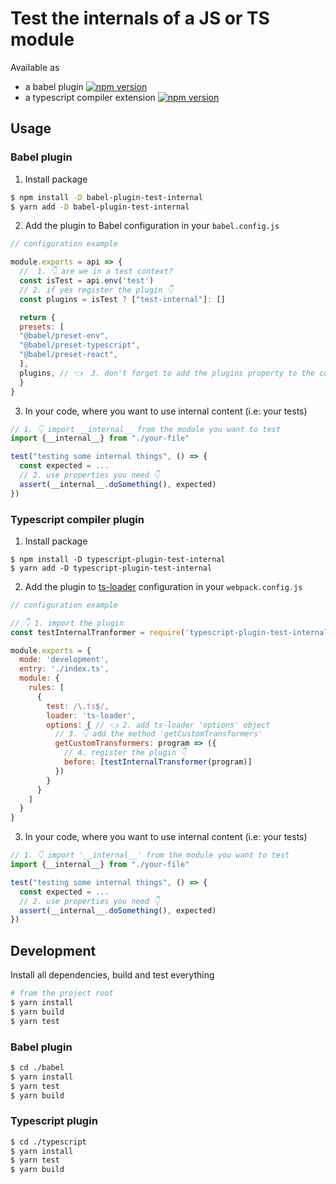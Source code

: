 # Test the internals of a JS or TS module

Available as
- a babel plugin [![npm version](https://badge.fury.io/js/babel-plugin-test-internal.svg)](https://badge.fury.io/js/babel-plugin-test-internal)
- a typescript compiler extension [![npm version](https://badge.fury.io/js/typescript-plugin-test-internal.svg)](https://badge.fury.io/js/typescript-plugin-test-internal)

## Usage

### Babel plugin

1. Install package
```sh
$ npm install -D babel-plugin-test-internal
$ yarn add -D babel-plugin-test-internal
```

2. Add the plugin to Babel configuration in your `babel.config.js`

```js
// configuration example

module.exports = api => {
  //  1. 👇 are we in a test context?
  const isTest = api.env('test')
  // 2. if yes register the plugin 👇
  const plugins = isTest ? ["test-internal"]: []

  return {
  presets: [
  "@babel/preset-env",
  "@babel/preset-typescript",
  "@babel/preset-react",
  ],
  plugins, // 👈  3. don't forget to add the plugins property to the configuration object
  }
}
```

3. In your code, where you want to use internal content (i.e: your tests)

```js
// 1. 👇 import __internal__ from the module you want to test
import {__internal__} from "./your-file"

test("testing some internal things", () => {
  const expected = ...
  // 2. use properties you need 👇
  assert(__internal__.doSomething(), expected)
})
```

### Typescript compiler plugin

1. Install package

```
$ npm install -D typescript-plugin-test-internal
$ yarn add -D typescript-plugin-test-internal
```

2. Add the plugin to [ts-loader](https://github.com/TypeStrong/ts-loader/) configuration in your `webpack.config.js`

```js
// configuration example

// 👇 1. import the plugin
const testInternalTranformer = require('typescript-plugin-test-internal').default;

module.exports = {
  mode: 'development',
  entry: './index.ts',
  module: {
    rules: [
      {
        test: /\.ts$/,
        loader: 'ts-loader',
        options: { // 👈 2. add ts-loader 'options' object
          // 3. 👇 add the method 'getCustomTransformers'
          getCustomTransformers: program => ({
            // 4. register the plugin 👇
            before: [testInternalTransformer(program)]
          })
        }
      }
    ]
  }
}
```

3. In your code, where you want to use internal content (i.e: your tests)

```ts
// 1. 👇 import '__internal__' from the module you want to test
import {__internal__} from "./your-file"

test("testing some internal things", () => {
  const expected = ...
  // 2. use properties you need 👇
  assert(__internal__.doSomething(), expected)
})
```

## Development

Install all dependencies, build and test everything

```sh
# from the project root
$ yarn install
$ yarn build
$ yarn test
```

### Babel plugin

```sh
$ cd ./babel
$ yarn install
$ yarn test
$ yarn build
```

### Typescript plugin

```sh
$ cd ./typescript
$ yarn install
$ yarn test
$ yarn build
```
